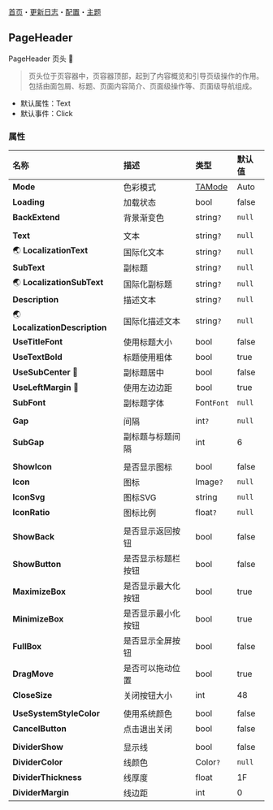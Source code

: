 ﻿[首页](../Home.md)・[更新日志](../UpdateLog.md)・[配置](../Config.md)・[主题](../Theme.md)

## PageHeader

PageHeader 页头 👚

> 页头位于页容器中，页容器顶部，起到了内容概览和引导页级操作的作用。包括由面包屑、标题、页面内容简介、页面级操作等、页面级导航组成。

- 默认属性：Text
- 默认事件：Click

### 属性

名称 | 描述 | 类型 | 默认值 |
:--|:--|:--|:--|
**Mode** | 色彩模式 | [TAMode](Enum.md#tamode) | Auto |
**Loading** | 加载状态 | bool | false |
**BackExtend** | 背景渐变色 | string`?` | `null` |
||||
**Text** | 文本 | string`?` | `null` |
🌏 **LocalizationText** | 国际化文本 | string`?` | `null` |
**SubText** | 副标题 | string`?` | `null` |
🌏 **LocalizationSubText** | 国际化副标题 | string`?` | `null` |
**Description** | 描述文本 | string`?` | `null` |
🌏 **LocalizationDescription** | 国际化描述文本 | string`?` | `null` |
**UseTitleFont** | 使用标题大小 | bool | false |
**UseTextBold** | 标题使用粗体 | bool | true |
**UseSubCenter** 🔴 | 副标题居中 | bool | false |
**UseLeftMargin** 🔴 | 使用左边边距 | bool | true |
**SubFont** | 副标题字体 | Font`Font` | `null` |
||||
**Gap** | 间隔 | int`?` | `null` |
**SubGap** | 副标题与标题间隔 | int | 6 |
||||
**ShowIcon** | 是否显示图标 | bool | false |
**Icon** | 图标 | Image`?` | `null` |
**IconSvg** | 图标SVG | string | `null` |
**IconRatio** | 图标比例 | float`?` | `null` |
||||
**ShowBack** | 是否显示返回按钮 | bool | false |
**ShowButton** | 是否显示标题栏按钮 | bool | false |
**MaximizeBox** | 是否显示最大化按钮 | bool | true |
**MinimizeBox** | 是否显示最小化按钮 | bool | true |
**FullBox** | 是否显示全屏按钮 | bool | false |
**DragMove** | 是否可以拖动位置 | bool | true |
**CloseSize** | 关闭按钮大小 | int | 48 |
||||
**UseSystemStyleColor** | 使用系统颜色 | bool | false |
**CancelButton** | 点击退出关闭 | bool | false |
||||
**DividerShow** | 显示线 | bool | false |
**DividerColor** | 线颜色 | Color`?` | `null` |
**DividerThickness** | 线厚度 | float | 1F |
**DividerMargin** | 线边距 | int | 0 |
